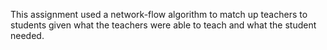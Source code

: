 This assignment used a network-flow algorithm to match up teachers to students given what the teachers were able to teach and what the student needed.
